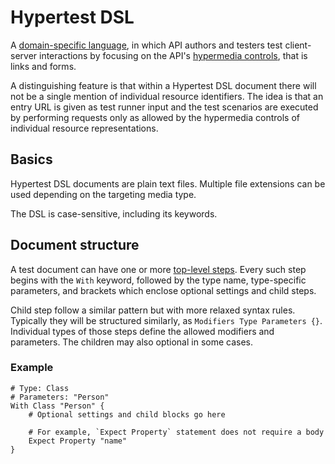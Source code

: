 # Hypertest DSL

A [domain-specific language](https://en.wikipedia.org/wiki/Domain-specific_language), in which
API authors and testers test client-server interactions by focusing on the API's [hypermedia
controls](https://en.wikipedia.org/wiki/HATEOAS), that is links and forms.

A distinguishing feature is that within a Hypertest DSL document there will not be a single
mention of individual resource identifiers. The idea is that an entry URL is given as test runner
input and the test scenarios are executed by performing requests only as allowed by the hypermedia
controls of individual resource representations.

## Basics

Hypertest DSL documents are plain text files. Multiple file extensions can be used
depending on the targeting media type.

The DSL is case-sensitive, including its keywords.

## Document structure

A test document can have one or more [top-level steps](/dsl/steps/#top-level). Every such step
begins with the `With` keyword, followed by the type name, type-specific parameters, and brackets
which enclose optional settings and child steps.

Child step follow a similar pattern but with more relaxed syntax rules. Typically they
will be structured similarly, as `Modifiers Type Parameters {}`. Individual types of those steps
define the allowed modifiers and parameters. The children may also optional in some cases.  

### Example

```
# Type: Class
# Parameters: "Person"
With Class "Person" {
    # Optional settings and child blocks go here
    
    # For example, `Expect Property` statement does not require a body 
    Expect Property "name"
}
```
